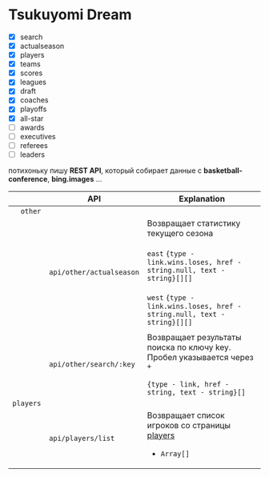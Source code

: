 # Tsukuyomi Dream

- [x] search
- [x] actualseason
- [x] players
- [x] teams
- [x] scores
- [x] leagues
- [x] draft
- [x] coaches
- [x] playoffs
- [x] all-star
- [ ] awards
- [ ] executives
- [ ] referees
- [ ] leaders

потихоньку пишу **REST API**, который собирает данные с **basketball-conference**, **bing.images** ...

|           | API                      | Explanation                                                                                                                                                                                            |
| --------: | ------------------------ | ------------------------------------------------------------------------------------------------------------------------------------------------------------------------------------------------------ |
|   `other` |                          |                                                                                                                                                                                                        |
|           | `api/other/actualseason` | Возвращает статистику текущего сезона<br><br>`east` `{type - link.wins.loses, href - string.null, text - string}[][]`<br><br> `west` `{type - link.wins.loses, href - string.null, text - string}[][]` |
|           |                          |                                                                                                                                                                                                        |
|           | `api/other/search/:key`  | Возвращает результаты поиска по ключу key. Пробел указывается через `+`<br><br>`{type - link, href - string, text - string}[]`                                                                         |
| `players` |                          |                                                                                                                                                                                                        |
|           | `api/players/list`       | Возвращает список игроков со страницы [players](https://www.basketball-reference.com/players/)<br><ul><li>`Array[]`</li></ul>                                                                          |
